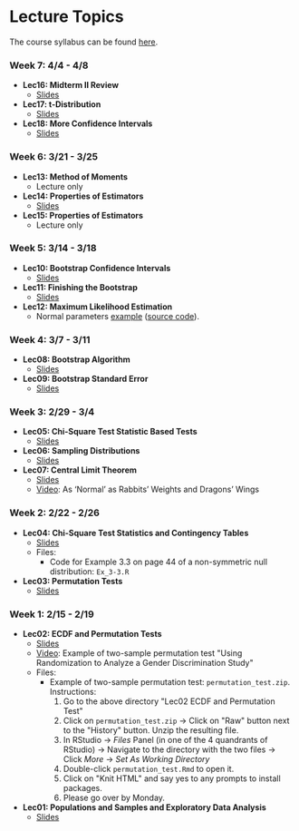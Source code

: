# Lecture Topics

The course syllabus can be found [here](http://rudeboybert.github.io/pages/teaching/courses/MATH311/2016-02.html).





### Week 7: 4/4 - 4/8

* **Lec16: Midterm II Review**
    + <a href="http://htmlpreview.github.io/?https://raw.githubusercontent.com/Middlebury-Theory-of-Statistics/Topics/master/Lec16%20Midterm%20II%20Review/Lec16.html" target="_blank">Slides</a>
* **Lec17: t-Distribution**
    + <a href="http://htmlpreview.github.io/?https://raw.githubusercontent.com/Middlebury-Theory-of-Statistics/Topics/master/Lec17%20t-Distribution/Lec17.html" target="_blank">Slides</a>
* **Lec18: More Confidence Intervals**
    + <a href="http://htmlpreview.github.io/?https://raw.githubusercontent.com/Middlebury-Theory-of-Statistics/Topics/master/Lec17%20t-Distribution/Lec17.html" target="_blank">Slides</a>




### Week 6: 3/21 - 3/25

* **Lec13: Method of Moments**
    + Lecture only
* **Lec14: Properties of Estimators**
    + <a href="http://htmlpreview.github.io/?https://raw.githubusercontent.com/Middlebury-Theory-of-Statistics/Topics/master/Lec14%20Properties%20of%20Estimators/Lec14.html" target="_blank">Slides</a>
* **Lec15: Properties of Estimators**
    + Lecture only




### Week 5: 3/14 - 3/18

* **Lec10: Bootstrap Confidence Intervals**
    + <a href="http://htmlpreview.github.io/?https://raw.githubusercontent.com/Middlebury-Theory-of-Statistics/Topics/master/Lec10%20Bootstrap%20Confidence%20Intervals/Lec10.html" target="_blank">Slides</a>
* **Lec11: Finishing the Bootstrap**
    + <a href="http://htmlpreview.github.io/?https://raw.githubusercontent.com/Middlebury-Theory-of-Statistics/Topics/master/Lec11%20Finishing%20the%20Bootstrap/Lec11.html" target="_blank">Slides</a>
* **Lec12: Maximum Likelihood Estimation**
    + Normal parameters <a href="http://rpubs.com/rudeboybert/MATH311_Lec12" target="_blank">example</a> (<a href="https://raw.githubusercontent.com/Middlebury-Theory-of-Statistics/Topics/master/Lec12%20Maximum%20Likelihood/Lec12.Rmd" target="_blank">source code</a>).





### Week 4: 3/7 - 3/11

* **Lec08: Bootstrap Algorithm**
    + <a href="http://htmlpreview.github.io/?https://raw.githubusercontent.com/Middlebury-Theory-of-Statistics/Topics/master/Lec08%20Bootstrap%20Algorithm/Lec08.html" target="_blank">Slides</a>
* **Lec09: Bootstrap Standard Error**
    + <a href="http://htmlpreview.github.io/?https://raw.githubusercontent.com/Middlebury-Theory-of-Statistics/Topics/master/Lec09%20Bootstrap%20SE/Lec09.html" target="_blank">Slides</a>





### Week 3: 2/29 - 3/4

* **Lec05: Chi-Square Test Statistic Based Tests**
    + <a href="http://htmlpreview.github.io/?https://raw.githubusercontent.com/Middlebury-Theory-of-Statistics/Topics/master/Lec05%20Chi-Square%20Test%20Statistic%20Based%20Tests/Lec05.html#1" target="_blank">Slides</a>
* **Lec06: Sampling Distributions**
    + <a href="http://htmlpreview.github.io/?https://raw.githubusercontent.com/Middlebury-Theory-of-Statistics/Topics/master/Lec06%20Sampling%20Distributions/Lec06.html" target="_blank">Slides</a>
* **Lec07: Central Limit Theorem**
    + <a href="http://rpubs.com/rudeboybert/MATH311_Lec07" target="_blank">Slides</a>
    + <a href="http://www.nytimes.com/2013/09/24/science/as-normal-as-rabbits-weights-and-dragons-wings.html" target="_blank">Video</a>: As ‘Normal’ as Rabbits’ Weights and Dragons’ Wings





### Week 2: 2/22 - 2/26

* **Lec04: Chi-Square Test Statistics and Contingency Tables**
    + <a href="http://htmlpreview.github.io/?https://raw.githubusercontent.com/Middlebury-Theory-of-Statistics/Topics/master/Lec04%20Contingency%20Tables/Lec04.html#1" target="_blank">Slides</a>
    + Files:
        * Code for Example 3.3 on page 44 of a non-symmetric null distribution: `Ex_3-3.R`
* **Lec03: Permutation Tests**
    + <a href="http://htmlpreview.github.io/?https://raw.githubusercontent.com/Middlebury-Theory-of-Statistics/Topics/master/Lec03%20Permutation%20Test/Lec03.html" target="_blank">Slides</a>





### Week 1: 2/15 - 2/19

* **Lec02: ECDF and Permutation Tests**
    + <a href="http://htmlpreview.github.io/?https://raw.githubusercontent.com/Middlebury-Theory-of-Statistics/Topics/master/Lec02%20ECDF%20and%20Permutation%20Test/Lec02.html" target="_blank">Slides</a>
    + <a href="https://www.youtube.com/watch?v=2pHhjx9hyM4" target="_blank">Video</a>: Example of two-sample permutation test "Using Randomization to Analyze a Gender Discrimination Study"
    + Files:
        * Example of two-sample permutation test: `permutation_test.zip`. Instructions:
            1. Go to the above directory "Lec02 ECDF and Permutation Test"
            1. Click on `permutation_test.zip` -> Click on "Raw" button next to the "History" button. Unzip the resulting file.
            1. In RStudio -> *Files* Panel (in one of the 4 quandrants of RStudio) -> Navigate to the directory with the two files -> Click *More* -> *Set As Working Directory*
            1. Double-click `permutation_test.Rmd` to open it.
            1. Click on "Knit HTML" and say yes to any prompts to install packages.
            1. Please go over by Monday.
* **Lec01: Populations and Samples and Exploratory Data Analysis**
    + <a href="http://htmlpreview.github.io/?https://raw.githubusercontent.com/Middlebury-Theory-of-Statistics/Topics/master/Lec01%20Populations%20%26%20Samples%20and%20EDA/Lec01.html" target="_blank">Slides</a>
